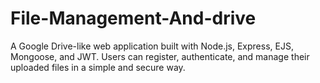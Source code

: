 # File-Management-And-drive
A Google Drive-like web application built with Node.js, Express, EJS, Mongoose, and JWT. Users can register, authenticate, and manage their uploaded files in a simple and secure way.
